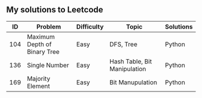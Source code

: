 ## My solutions to Leetcode


ID  | Problem                      | Difficulty | Topic                        | Solutions
----|------------------------------|------------|------------------------------|-----------
104 | Maximum Depth of Binary Tree | Easy       | DFS, Tree                    | Python
136 | Single Number                | Easy       | Hash Table, Bit Manipulation | Python
169 | Majority Element             | Easy       | Bit Manupulation             | Python
